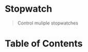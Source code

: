 # Stopwatch <!-- omit in toc -->
> Control muliple stopwatches 

<!-- omit in toc -->
# Table of Contents
